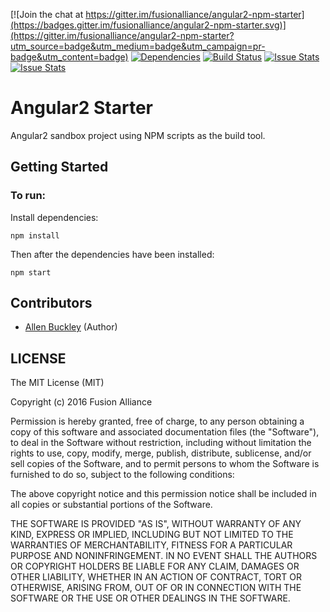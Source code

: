 [![Join the chat at https://gitter.im/fusionalliance/angular2-npm-starter](https://badges.gitter.im/fusionalliance/angular2-npm-starter.svg)](https://gitter.im/fusionalliance/angular2-npm-starter?utm_source=badge&utm_medium=badge&utm_campaign=pr-badge&utm_content=badge) [![Dependencies](https://david-dm.org/fusionalliance/angular2-npm-starter.svg)](https://david-dm.org/fusionalliance/angular2-npm-starter) [![Build Status](https://travis-ci.org/fusionalliance/angular2-npm-starter.svg?branch=master)](https://travis-ci.org/fusionalliance/angular2-npm-starter) [![Issue Stats](http://issuestats.com/github/fusionalliance/angular2-npm-starter/badge/pr)](http://issuestats.com/github/fusionalliance/angular2-npm-starter) [![Issue Stats](http://issuestats.com/github/fusionalliance/angular2-npm-starter/badge/issue)](http://issuestats.com/github/fusionalliance/angular2-npm-starter)

# Angular2 Starter

Angular2 sandbox project using NPM scripts as the build tool.

## Getting Started

### To run:

Install dependencies:
```shell
npm install
```

Then after the dependencies have been installed:

```shell
npm start
```
## Contributors

+ [Allen Buckley](https://github.com/allensb) (Author)

## LICENSE

The MIT License (MIT)

Copyright (c) 2016 Fusion Alliance

Permission is hereby granted, free of charge, to any person obtaining a copy
of this software and associated documentation files (the "Software"), to deal
in the Software without restriction, including without limitation the rights
to use, copy, modify, merge, publish, distribute, sublicense, and/or sell
copies of the Software, and to permit persons to whom the Software is
furnished to do so, subject to the following conditions:

The above copyright notice and this permission notice shall be included in all
copies or substantial portions of the Software.

THE SOFTWARE IS PROVIDED "AS IS", WITHOUT WARRANTY OF ANY KIND, EXPRESS OR
IMPLIED, INCLUDING BUT NOT LIMITED TO THE WARRANTIES OF MERCHANTABILITY,
FITNESS FOR A PARTICULAR PURPOSE AND NONINFRINGEMENT. IN NO EVENT SHALL THE
AUTHORS OR COPYRIGHT HOLDERS BE LIABLE FOR ANY CLAIM, DAMAGES OR OTHER
LIABILITY, WHETHER IN AN ACTION OF CONTRACT, TORT OR OTHERWISE, ARISING FROM,
OUT OF OR IN CONNECTION WITH THE SOFTWARE OR THE USE OR OTHER DEALINGS IN THE
SOFTWARE.
